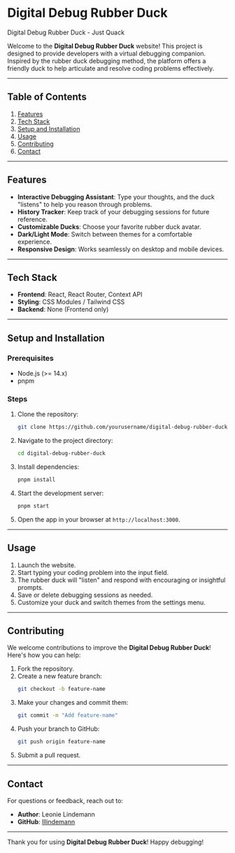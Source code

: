 # Digital Debug Rubber Duck
Digital Debug Rubber Duck - Just Quack

Welcome to the **Digital Debug Rubber Duck** website! This project is designed to provide developers with a virtual debugging companion. Inspired by the rubber duck debugging method, the platform offers a friendly duck to help articulate and resolve coding problems effectively.

---

## Table of Contents

1. [Features](#features)
2. [Tech Stack](#tech-stack)
3. [Setup and Installation](#setup-and-installation)
4. [Usage](#usage)
5. [Contributing](#contributing)
6. [Contact](#contact)

---

## Features

- **Interactive Debugging Assistant**: Type your thoughts, and the duck "listens" to help you reason through problems.
- **History Tracker**: Keep track of your debugging sessions for future reference.
- **Customizable Ducks**: Choose your favorite rubber duck avatar.
- **Dark/Light Mode**: Switch between themes for a comfortable experience.
- **Responsive Design**: Works seamlessly on desktop and mobile devices.

---

## Tech Stack

- **Frontend**: React, React Router, Context API
- **Styling**: CSS Modules / Tailwind CSS
- **Backend**: None (Frontend only)

---

## Setup and Installation

### Prerequisites

- Node.js (>= 14.x)
- pnpm

### Steps

1. Clone the repository:
   ```bash
   git clone https://github.com/yourusername/digital-debug-rubber-duck.git
   ```

2. Navigate to the project directory:
   ```bash
   cd digital-debug-rubber-duck
   ```

3. Install dependencies:
   ```bash
   pnpm install
   ```

4. Start the development server:
   ```bash
   pnpm start
   ```

5. Open the app in your browser at `http://localhost:3000`.

---

## Usage

1. Launch the website.
2. Start typing your coding problem into the input field.
3. The rubber duck will "listen" and respond with encouraging or insightful prompts.
4. Save or delete debugging sessions as needed.
5. Customize your duck and switch themes from the settings menu.

---

## Contributing

We welcome contributions to improve the **Digital Debug Rubber Duck**! Here's how you can help:

1. Fork the repository.
2. Create a new feature branch:
   ```bash
   git checkout -b feature-name
   ```
3. Make your changes and commit them:
   ```bash
   git commit -m "Add feature-name"
   ```
4. Push your branch to GitHub:
   ```bash
   git push origin feature-name
   ```
5. Submit a pull request.
---

## Contact

For questions or feedback, reach out to:

- **Author**: Leonie Lindemann
- **GitHub**: [lllindemann](https://github.com/lllindemann)

---

Thank you for using **Digital Debug Rubber Duck**! Happy debugging!

